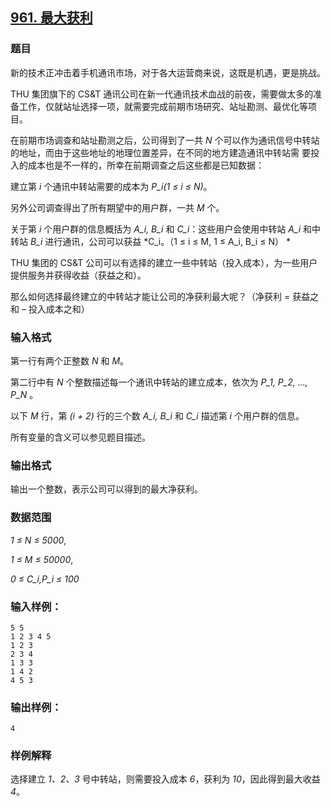 ## [961. 最大获利](https://www.acwing.com/problem/content/963/)

### 题目

新的技术正冲击着手机通讯市场，对于各大运营商来说，这既是机遇，更是挑战。

THU 集团旗下的 CS&T 通讯公司在新一代通讯技术血战的前夜，需要做太多的准备工作，仅就站址选择一项，就需要完成前期市场研究、站址勘测、最优化等项目。

在前期市场调查和站址勘测之后，公司得到了一共 *N* 个可以作为通讯信号中转站的地址，而由于这些地址的地理位置差异，在不同的地方建造通讯中转站需 要投入的成本也是不一样的，所幸在前期调查之后这些都是已知数据：

建立第 *i* 个通讯中转站需要的成本为 *P_i(1 ≤ i ≤ N)*。

另外公司调查得出了所有期望中的用户群，一共 *M* 个。

关于第 *i* 个用户群的信息概括为 *A_i, B_i* 和 *C_i*：这些用户会使用中转站 *A_i* 和中转站 *B_i* 进行通讯，公司可以获益 *C_i。（1 ≤ i ≤ M, 1 ≤ A_i, B_i ≤ N） *

THU 集团的 CS&T 公司可以有选择的建立一些中转站（投入成本），为一些用户提供服务并获得收益（获益之和）。

那么如何选择最终建立的中转站才能让公司的净获利最大呢？（净获利 = 获益之和 – 投入成本之和）

### 输入格式

第一行有两个正整数 *N* 和 *M*。

第二行中有 *N* 个整数描述每一个通讯中转站的建立成本，依次为 *P_1, P_2, …, P_N* 。

以下 *M* 行，第 *(i + 2)* 行的三个数 *A_i, B_i* 和 *C_i* 描述第 *i* 个用户群的信息。

所有变量的含义可以参见题目描述。

### 输出格式

输出一个整数，表示公司可以得到的最大净获利。

### 数据范围

*1 ≤ N ≤ 5000*,

*1 ≤ M ≤ 50000*,

*0 ≤ C_i,P_i ≤ 100*

### 输入样例：

```
5 5
1 2 3 4 5
1 2 3
2 3 4
1 3 3
1 4 2
4 5 3
```

### 输出样例：

```
4
```

### 样例解释

选择建立 *1、2、3* 号中转站，则需要投入成本 *6*，获利为 *10*，因此得到最大收益 *4*。
